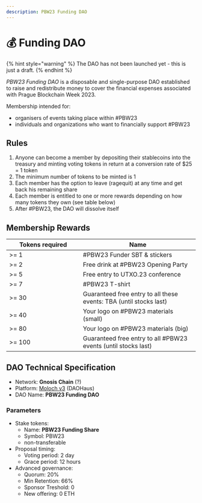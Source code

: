 ```yaml
---
description: PBW23 Funding DAO
---
```


# 💰 Funding DAO

{% hint style="warning" %}
The DAO has not been launched yet - this is just a draft.
{% endhint %}

_PBW23 Funding DAO_ is a disposable and single-purpose DAO established to raise and redistribute money to cover the financial expenses associated with Prague Blockchain Week 2023.

Membership intended for:

* organisers of events taking place within #PBW23
* individuals and organizations who want to financially support #PBW23

## Rules

1. Anyone can become a member by depositing their stablecoins into the treasury and minting voting tokens in return at a conversion rate of $25 = 1 token
2. The minimum number of tokens to be minted is 1
3. Each member has the option to leave (ragequit) at any time and get back his remaining share
4. Each member is entitled to one or more rewards depending on how many tokens they own (see table below)
5. After #PBW23, the DAO will dissolve itself

## Membership Rewards

<table><thead><tr><th width="180">Tokens required</th><th>Name</th></tr></thead><tbody><tr><td>>= 1</td><td>#PBW23 Funder SBT &#x26; stickers</td></tr><tr><td>>= 2</td><td>Free drink at #PBW23 Opening Party</td></tr><tr><td>>= 5</td><td>Free entry to UTXO.23 conference</td></tr><tr><td>>= 7</td><td>#PBW23 T-shirt</td></tr><tr><td>>= 30</td><td>Guaranteed free entry to all these events: TBA (until stocks last)</td></tr><tr><td>>= 40</td><td>Your logo on #PBW23 materials (small)</td></tr><tr><td>>= 80</td><td>Your logo on #PBW23 materials (big)</td></tr><tr><td>>= 100</td><td>Guaranteed free entry to all #PBW23 events (until stocks last)</td></tr></tbody></table>

## DAO Technical Specification

* Network: **Gnosis Chain** (?)
* Platform: [Moloch v3](https://daohaus.club/moloch) (DAOHaus)
* DAO Name: **PBW23 Funding DAO**

### **Parameters**

* Stake tokens:
  * Name: **PBW23 Funding Share**
  * Symbol: PBW23
  * non-transferable
* Proposal timing:
  * Voting period: 2 day
  * Grace period: 12 hours
* Advanced governance:
  * Quorum: 20%
  * Min Retention: 66%
  * Sponsor Treshold: 0
  * New offering: 0 ETH
